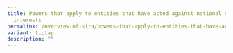 ```yaml
---
title: Powers that apply to entities that have acted against national security
  interests
permalink: /overview-of-sira/powers-that-apply-to-entities-that-have-acted-against-national-security-interests/
variant: tiptap
description: ""
---
```

